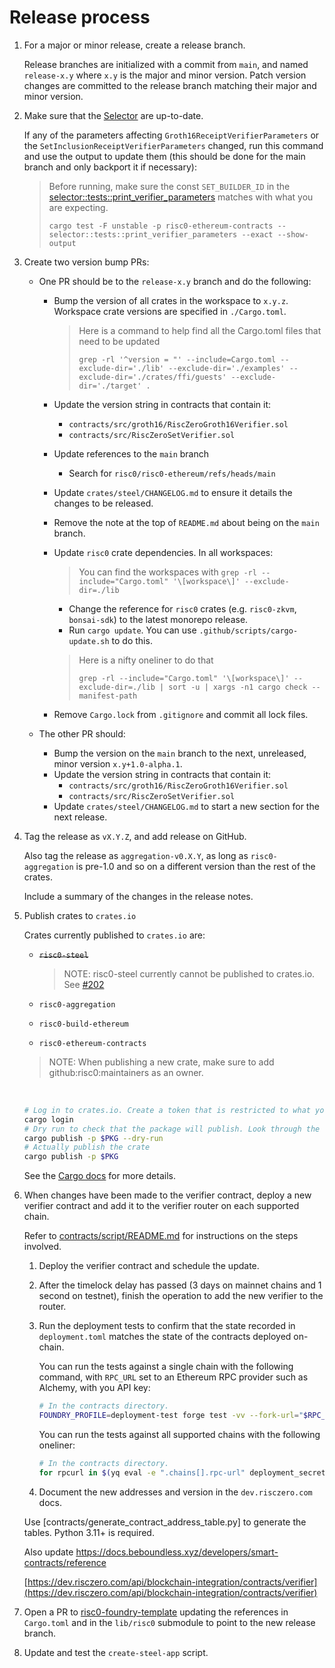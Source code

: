 # Release process

1. For a major or minor release, create a release branch.

   Release branches are initialized with a commit from `main`, and named `release-x.y` where `x.y` is the major and minor version.
   Patch version changes are committed to the release branch matching their major and minor version.

2. Make sure that the [Selector](./contracts/src/selector.rs) are up-to-date. 

   If any of the parameters affecting `Groth16ReceiptVerifierParameters` or the `SetInclusionReceiptVerifierParameters` changed, run this command and use the output to update them (this should be done for the main branch and only backport it if necessary):

   > Before running, make sure the const `SET_BUILDER_ID` in the [selector::tests::print_verifier_parameters](./contracts/src/selector.rs) matches with what you are expecting.
   >
   > ```
   > cargo test -F unstable -p risc0-ethereum-contracts -- selector::tests::print_verifier_parameters --exact --show-output
   > ```

3. Create two version bump PRs:

   * One PR should be to the `release-x.y` branch and do the following:

     <!-- TODO: Write a script (e.g. in Python) to automate as many of these steps as possible. -->
     * Bump the version of all crates in the workspace to `x.y.z`. Workspace crate versions are specified in `./Cargo.toml`.

       > Here is a command to help find all the Cargo.toml files that need to be updated
       >
       > ```
       > grep -rl '^version = "' --include=Cargo.toml --exclude-dir='./lib' --exclude-dir='./examples' --exclude-dir='./crates/ffi/guests' --exclude-dir='./target' .
       > ```

     * Update the version string in contracts that contain it:
       * `contracts/src/groth16/RiscZeroGroth16Verifier.sol`
       * `contracts/src/RiscZeroSetVerifier.sol`
     * Update references to the `main` branch
       * Search for `risc0/risc0-ethereum/refs/heads/main`
     * Update `crates/steel/CHANGELOG.md` to ensure it details the changes to be released.
     * Remove the note at the top of `README.md` about being on the `main` branch.
     * Update `risc0` crate dependencies. In all workspaces:

         >  You can find the workspaces with `grep -rl --include="Cargo.toml" '\[workspace\]' --exclude-dir=./lib`

         * Change the reference for `risc0` crates (e.g. `risc0-zkvm`, `bonsai-sdk`) to the latest monorepo release.
         * Run `cargo update`. You can use `.github/scripts/cargo-update.sh` to do this.

         > Here is a nifty oneliner to do that
         >
         > ```
         > grep -rl --include="Cargo.toml" '\[workspace\]' --exclude-dir=./lib | sort -u | xargs -n1 cargo check --manifest-path
         > ```

     * Remove `Cargo.lock` from `.gitignore` and commit all lock files.

   * The other PR should:
     * Bump the version on the `main` branch to the next, unreleased, minor version `x.y+1.0-alpha.1`.
     * Update the version string in contracts that contain it:
       * `contracts/src/groth16/RiscZeroGroth16Verifier.sol`
       * `contracts/src/RiscZeroSetVerifier.sol`
     * Update `crates/steel/CHANGELOG.md` to start a new section for the next release.

4. Tag the release as `vX.Y.Z`, and add release on GitHub.

   Also tag the release as `aggregation-v0.X.Y`, as long as `risc0-aggregation` is pre-1.0 and so on a different version than the rest of the crates.

   Include a summary of the changes in the release notes.

5. Publish crates to `crates.io`

   Crates currently published to `crates.io` are:

   * ~~`risc0-steel`~~

     > NOTE: risc0-steel currently cannot be published to crates.io.
     > See [#202](https://github.com/risc0/risc0-ethereum/issues/202)

   * `risc0-aggregation`
   * `risc0-build-ethereum`
   * `risc0-ethereum-contracts`

   > NOTE: When publishing a new crate, make sure to add github:risc0:maintainers as an owner.

   <br/>

   ```sh
   # Log in to crates.io. Create a token that is restricted to what you need to do (e.g. publish update) and set an expiry.
   cargo login
   # Dry run to check that the package will publish. Look through the output, e.g. at version numbers, to confirm it makes sense.
   cargo publish -p $PKG --dry-run
   # Actually publish the crate
   cargo publish -p $PKG
   ```

   See the [Cargo docs](https://doc.rust-lang.org/cargo/reference/publishing.html) for more details.

6. When changes have been made to the verifier contract, deploy a new verifier contract and add it to the verifier router on each supported chain.

   Refer to [contracts/script/README.md](./contracts/script/README.md) for instructions on the steps involved.

   1. Deploy the verifier contract and schedule the update.

   2. After the timelock delay has passed (3 days on mainnet chains and 1 second on testnet), finish the operation to add the new verifier to the router.

   3. Run the deployment tests to confirm that the state recorded in `deployment.toml` matches the state of the contracts deployed on-chain.

      You can run the tests against a single chain with the following command, with `RPC_URL` set to an Ethereum RPC provider such as Alchemy, with you API key:

      ```sh
      # In the contracts directory.
      FOUNDRY_PROFILE=deployment-test forge test -vv --fork-url="$RPC_URL"
      ```

      You can run the tests against all supported chains with the following oneliner:

      ```sh
      # In the contracts directory.
      for rpcurl in $(yq eval -e ".chains[].rpc-url" deployment_secrets.toml); do FOUNDRY_PROFILE=deployment-test forge test -vv --fork-url="$rpcurl"; done
      ```

   4. Document the new addresses and version in the `dev.risczero.com` docs.

     Use [contracts/generate_contract_address_table.py] to generate the tables. Python 3.11+ is required.

     Also update https://docs.beboundless.xyz/developers/smart-contracts/reference

     [https://dev.risczero.com/api/blockchain-integration/contracts/verifier](https://dev.risczero.com/api/blockchain-integration/contracts/verifier)

7. Open a PR to [risc0-foundry-template](https://github.com/risc0/risc0-foundry-template) updating the references in `Cargo.toml` and in the `lib/risc0` submodule to point to the new release branch.

8. Update and test the `create-steel-app` script.
